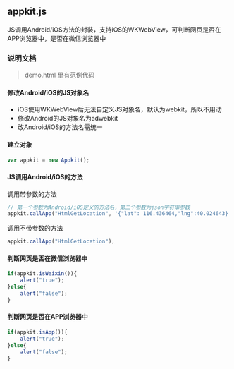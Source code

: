 ## appkit.js

JS调用Android/iOS方法的封装，支持iOS的WKWebView，可判断网页是否在APP浏览器中，是否在微信浏览器中

### 说明文档

> demo.html 里有范例代码

#### 修改Android/iOS的JS对象名

- iOS使用WKWebView后无法自定义JS对象名，默认为webkit，所以不用动
- 修改Android的JS对象名为adwebkit
- 改Android/iOS的方法名需统一

#### 建立对象

```javascript
var appkit = new Appkit();
```

#### JS调用Android/iOS的方法

调用带参数的方法

```javascript
// 第一个参数为Android/iOS定义的方法名，第二个参数为json字符串参数
appkit.callApp("HtmlGetLocation", '{"lat": 116.436464,"lng":40.024643}');
```

调用不带参数的方法

```javascript
appkit.callApp("HtmlGetLocation");
```

#### 判断网页是否在微信浏览器中

```javascript
if(appkit.isWeixin()){
	alert("true");
}else{
	alert("false");
}
```

#### 判断网页是否在APP浏览器中

```javascript
if(appkit.isApp()){
	alert("true");
}else{
	alert("false");
}
```


